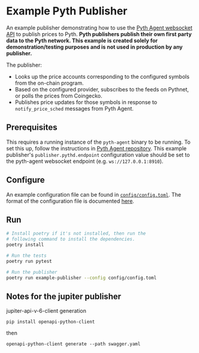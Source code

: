 # Example Pyth Publisher

An example publisher demonstrating how to use the [Pyth Agent websocket API](https://docs.pyth.network/publish-data/pyth-client-websocket-api) to publish prices to Pyth. **Pyth publishers publish their own first party data to the Pyth network. This example is created solely for demonstration/testing purposes and is not used in production by any publisher.**

The publisher:

- Looks up the price accounts corresponding to the configured symbols from the on-chain program.
- Based on the configured provider, subscribes to the feeds on Pythnet, or polls the prices from Coingecko.
- Publishes price updates for those symbols in response to `notify_price_sched` messages from Pyth Agent.

## Prerequisites

This requires a running instance of the `pyth-agent` binary to be running. To set this up, follow the instructions in [Pyth Agent repository](<[https://docs.pyth.network/publish-data](https://github.com/pyth-network/pyth-agent)>). This example publisher's `publisher.pythd.endpoint` configuration value should be set to the pyth-agent websocket endpoint (e.g. `ws://127.0.0.1:8910`).

## Configure

An example configuration file can be found in [`config/config.toml`](config/config.toml). The format of the configuration file is documented [here](publisher/config.py).

## Run

```bash
# Install poetry if it's not installed, then run the
# following command to install the dependencies.
poetry install

# Run the tests
poetry run pytest

# Run the publisher
poetry run example-publisher --config config/config.toml
```

## Notes for the jupiter publisher

jupiter-api-v-6-client generation

`pip install openapi-python-client`

then

`openapi-python-client generate --path swagger.yaml`
